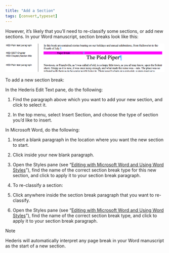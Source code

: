 ```yaml
---
title: "Add a Section"
tags: [convert,typeset]
---
```

 
<html><body><section data-type="chapter" class="hsecchapter" data-hederis-type="hsecchapter" id="add-a-section" data-pi-attrs="id: add-a-section; data-tags: convert,typeset;" role="doc-chapter" data-tags="convert,typeset" data-author-name=" " data-book-title=" " title="Add a Section"><p class="hblkp" data-hederis-type="hblkp" id="pZRBF7TQC">However, it&#8217;s likely that you&#8217;ll need to re-classify some sections, or add new sections. In your Word manuscript, section breaks look like this:</p><img data-hederis-type="hblkimg" class="hblkimg" id="pZE1fpIoV" src="/images/sectbr.png" data-img-src="/images/sectbr.png"/><p class="hblkp" data-hederis-type="hblkp" id="pzRGljPjZ">To add a new section break:</p><p class="hblkp" data-hederis-type="hblkp" id="pVDe3IzLi">In the Hederis Edit Text pane, do the following:</p><ol class="hwprnumlist" data-hederis-type="hwprnumlist" id="prax9m0hM"><li class="hblkoli" data-hederis-type="hblkoli" id="liPFYAvKyb"><p class="hblkoli" data-hederis-type="hblklip" id="pvxrGTqh2">Find the paragraph above which you want to add your new section, and click to select it.</p></li><li class="hblkoli" data-hederis-type="hblkoli" id="li8SMTh4J3"><p class="hblkoli" data-hederis-type="hblklip" id="phfITjnaV">In the top menu, select Insert Section, and choose the type of section you&#8217;d like to insert.</p></li></ol><p class="hblkp" data-hederis-type="hblkp" id="pZq0HG3gz">In Microsoft Word, do the following:</p><ol class="hwprnumlist" data-hederis-type="hwprnumlist" id="p07MWARl8"><li class="hblkoli" data-hederis-type="hblkoli" id="liG2uEHxCv"><p class="hblkoli" data-hederis-type="hblklip" id="plbaFmVGa">Insert a blank paragraph in the location where you want the new section to start.</p></li><li class="hblkoli" data-hederis-type="hblkoli" id="li6N9vpBUc"><p class="hblkoli" data-hederis-type="hblklip" id="peBfR00ww">Click inside your new blank paragraph.</p></li><li class="hblkoli" data-hederis-type="hblkoli" id="liTVHV43YX"><p class="hblkoli" data-hederis-type="hblklip" id="pSDSodyZm">Open the Styles pane (see &#8220;<a href="{% link _docs/fine-tune-styles.md %}" data-hederis-type="hspana" id="pjAFCla1t"><span class="Hyperlink" data-hederis-type="hspnspan" id="pbCcNVjQe">Editing with Microsoft Word and Using Word Styles</span></a>&#8221;), find the name of the correct section break type for this new section, and click to apply it to your section break paragraph.</p></li><li class="hblkoli" data-hederis-type="hblkoli" id="li9PgRu7uI"><p class="hblkoli" data-hederis-type="hblklip" id="p7k4VE7k7">To re-classify a section:</p></li><li class="hblkoli" data-hederis-type="hblkoli" id="li3t08HZXp"><p class="hblkoli" data-hederis-type="hblklip" id="pGFUQZgnk">Click anywhere inside the section break paragraph that you want to re-classify.</p></li><li class="hblkoli" data-hederis-type="hblkoli" id="liJMq3Zxsk"><p class="hblkoli" data-hederis-type="hblklip" id="pMgk0un6l">Open the Styles pane (see &#8220;<a href="{% link _docs/fine-tune-styles.md %}" data-hederis-type="hspana" id="pDXAi1BPM"><span class="Hyperlink" data-hederis-type="hspnspan" id="pSfHcwqVx">Editing with Microsoft Word and Using Word Styles</span></a>&#8221;), find the name of the correct section break type, and click to apply it to your section break paragraph.</p></li></ol><aside class="hwprbox box" data-hederis-type="hwprbox" id="pE1Ij1A6u" data-type="sidebar"><p class="hblktype" data-hederis-type="hblktype" id="p2GAozoUD">Note</p><p class="hblkp" data-hederis-type="hblkp" id="pVHQ4dWEn">Hederis will automatically interpret any page break in your Word manuscript as the start of a new section.</p></aside></section></body></html>
